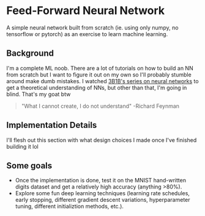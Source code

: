 # Feed-Forward Neural Network
A simple neural network built from scratch (ie. using only numpy, no tensorflow or pytorch) as an exercise to learn machine learning. 

## Background
I'm a complete ML noob. There are a lot of tutorials on how to build an NN from scratch but I want to figure it out on my own so I'll probably stumble around make dumb mistakes. I watched [3B1B's series on neural networks](https://youtu.be/aircAruvnKk?si=3YaX6TYLx1CXsgmj) to get a theoretical understanding of NNs, but other than that, I'm going in blind. That's my goat btw

> "What I cannot create, I do not understand" -Richard Feynman


## Implementation Details
I'll flesh out this section with what design choices I made once I've finished building it lol

## Some goals
- Once the implementation is done, test it on the MNIST hand-written digits dataset and get a relatively high accuracy (anything >80%).
- Explore some fun deep learning techniques (learning rate schedules, early stopping, different gradient descent variations, hyperparameter tuning, different initializtion methods, etc.).
